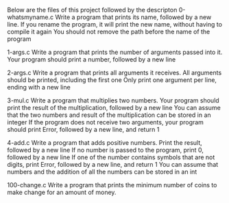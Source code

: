 Below are the files of this project followed by the descripton
0-whatsmyname.c
Write a program that prints its name, followed by a new line.
If you rename the program, it will print the new name, without having to compile it again
You should not remove the path before the name of the program

1-args.c
Write a program that prints the number of arguments passed into it.
Your program should print a number, followed by a new line

2-args.c
Write a program that prints all arguments it receives.
All arguments should be printed, including the first one
Only print one argument per line, ending with a new line

3-mul.c
Write a program that multiplies two numbers.
Your program should print the result of the multiplication, followed by a new line
You can assume that the two numbers and result of the multiplication can be stored in an integer
If the program does not receive two arguments, your program should print Error, followed by a new line, and return 1

4-add.c
Write a program that adds positive numbers.
Print the result, followed by a new line
If no number is passed to the program, print 0, followed by a new line
If one of the number contains symbols that are not digits, print Error, followed by a new line, and return 1
You can assume that numbers and the addition of all the numbers can be stored in an int

100-change.c
Write a program that prints the minimum number of coins to make change for an amount of money.


